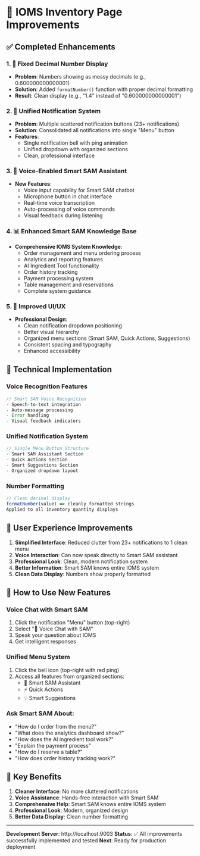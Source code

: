 # 🚀 IOMS Inventory Page Improvements

## ✅ Completed Enhancements

### 1. 🔢 Fixed Decimal Number Display
- **Problem**: Numbers showing as messy decimals (e.g., 0.600000000000001)
- **Solution**: Added `formatNumber()` function with proper decimal formatting
- **Result**: Clean display (e.g., "1.4" instead of "0.600000000000001")

### 2. 🔔 Unified Notification System
- **Problem**: Multiple scattered notification buttons (23+ notifications)
- **Solution**: Consolidated all notifications into single "Menu" button
- **Features**:
  - Single notification bell with ping animation
  - Unified dropdown with organized sections
  - Clean, professional interface

### 3. 🤖 Voice-Enabled Smart SAM Assistant
- **New Features**:
  - Voice input capability for Smart SAM chatbot
  - Microphone button in chat interface
  - Real-time voice transcription
  - Auto-processing of voice commands
  - Visual feedback during listening

### 4. 📊 Enhanced Smart SAM Knowledge Base
- **Comprehensive IOMS System Knowledge**:
  - Order management and menu ordering process
  - Analytics and reporting features
  - AI Ingredient Tool functionality
  - Order history tracking
  - Payment processing system
  - Table management and reservations
  - Complete system guidance

### 5. 🎨 Improved UI/UX
- **Professional Design**:
  - Clean notification dropdown positioning
  - Better visual hierarchy
  - Organized menu sections (Smart SAM, Quick Actions, Suggestions)
  - Consistent spacing and typography
  - Enhanced accessibility

## 🔧 Technical Implementation

### Voice Recognition Features
```typescript
// Smart SAM Voice Recognition
- Speech-to-text integration
- Auto-message processing
- Error handling
- Visual feedback indicators
```

### Unified Notification System
```typescript
// Single Menu Button Structure
- Smart SAM Assistant Section
- Quick Actions Section  
- Smart Suggestions Section
- Organized dropdown layout
```

### Number Formatting
```typescript
// Clean decimal display
formatNumber(value) => cleanly formatted strings
Applied to all inventory quantity displays
```

## 🎯 User Experience Improvements

1. **Simplified Interface**: Reduced clutter from 23+ notifications to 1 clean menu
2. **Voice Interaction**: Can now speak directly to Smart SAM assistant
3. **Professional Look**: Clean, modern notification system
4. **Better Information**: Smart SAM knows entire IOMS system
5. **Clean Data Display**: Numbers show properly formatted

## 🚀 How to Use New Features

### Voice Chat with Smart SAM
1. Click the notification "Menu" button (top-right)
2. Select "🎤 Voice Chat with SAM"
3. Speak your question about IOMS
4. Get intelligent responses

### Unified Menu System
1. Click the bell icon (top-right with red ping)
2. Access all features from organized sections:
   - 🤖 Smart SAM Assistant
   - ⚡ Quick Actions
   - 💡 Smart Suggestions

### Ask Smart SAM About:
- "How do I order from the menu?"
- "What does the analytics dashboard show?"
- "How does the AI ingredient tool work?"
- "Explain the payment process"
- "How do I reserve a table?"
- "How does order history tracking work?"

## 🌟 Key Benefits

1. **Cleaner Interface**: No more cluttered notifications
2. **Voice Assistance**: Hands-free interaction with Smart SAM
3. **Comprehensive Help**: Smart SAM knows entire IOMS system
4. **Professional Look**: Modern, organized design
5. **Better Data Display**: Clean number formatting

---

**Development Server**: http://localhost:9003
**Status**: ✅ All improvements successfully implemented and tested
**Next**: Ready for production deployment

